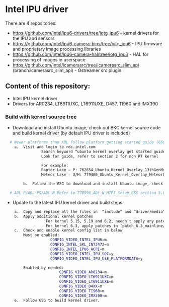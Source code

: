 # Intel IPU driver

There are 4 repositories:

- https://github.com/intel/ipu6-drivers/tree/iotg_ipu6 - kernel drivers for the IPU and sensors
- https://github.com/intel/ipu6-camera-bins/tree/iotg_ipu6 - IPU firmware and proprietary image processing libraries
- https://github.com/intel/ipu6-camera-hal/tree/iotg_ipu6 - HAL for processing of images in userspace
- https://github.com/intel/icamerasrc/tree/icamerasrc_slim_api (branch:icamerasrc_slim_api) - Gstreamer src plugin


## Content of this repository:
- Intel IPU kernel driver
- Drivers for AR0234, LT6911UXC, LT6911UXE, D457, TI960 and IMX390

### Build with kernel source tree
- Download and install Ubuntu image, check out BKC kernel source code and build kernel driver (by default IPU driver is included)
```sh
  # Newer platforms than ADL follow platform getting started guide (GSG)
	a.	Visit and login to rdc.intel.com
                Search keyword “ubuntu kernel overlay get started guide <platform name>” for the latest release version
                Look for guide, refer to section 2 for non RT kernel

                For example:
                Raptor Lake – P: 762654_Ubuntu_Kernel_Overlay_13thGenMobi_GSG_rev1.1
                Meteor Lake - U/H: 779460_Ubuntu_Kernel_Overlay_MeteorLake-U_H_GSG_0.51

        b.	Follow the GSG to download and install Ubuntu image, check out kernel source code and build kernel driver (including IPU driver)

  # ADL-P/ADL-PS/ADL-N Refer to 778598_ADL_N_MIPI_Setup_GSG section 5.0
```
- Update to the latest IPU kernel driver and build steps
```sh
	a.	Copy and replace all the files in  “include” and “driver/media” from github to source code checkouted above.
	b.	Apply additional kernel patches
	              For kernel 5.15, 5.19 and 6.2, needn’t apply any patches.
	              For kernel 6.3, apply patches in ‘patch_6.3_mainline/*.patch’.
	c.	Check and enable kernel config list in below
		Must be enabled:
	                CONFIG_VIDEO_INTEL_IPU6=m 
	                CONFIG_INTEL_SKL_INT3472=m
	                CONFIG_INTEL_IPU6_ACPI=m
	                CONFIG_VIDEO_INTEL_IPU_SOC=y
	                CONFIG_VIDEO_INTEL_IPU_USE_PLATFORMDATA=y

		Enabled by needed:
                        CONFIG_VIDEO_AR0234=m 
                        CONFIG_VIDEO_LT6911UXC=m
                        CONFIG_VIDEO_LT6911UXE=m 
                        CONFIG_VIDEO_D4XX=m 
                        CONFIG_VIDEO_TI960=m
                        CONFIG_VIDEO_IMX390=m
	e.	Follow GSG to build kernel driver.

```
